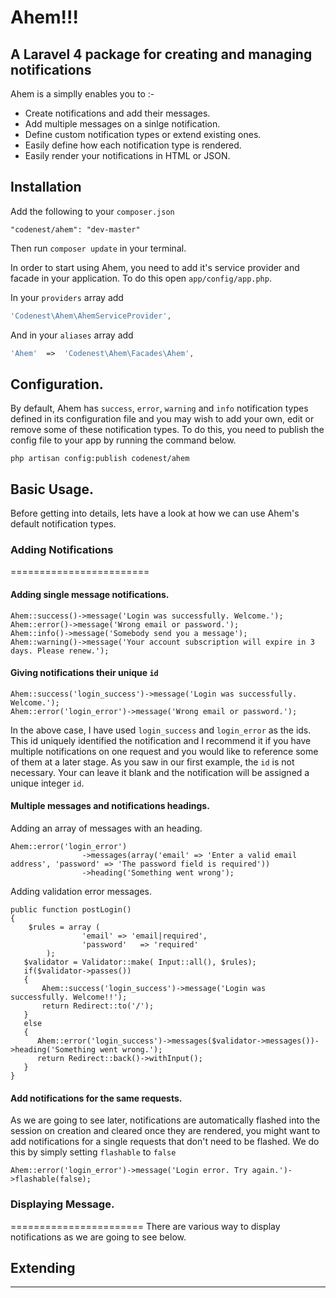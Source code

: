 # Ahem!!!
## A Laravel 4 package for creating and managing notifications

Ahem is a simplly enables you to :-

* Create notifications and add their messages. 
* Add multiple messages on a sinlge notification.
* Define custom notification types or extend existing ones. 
* Easily define how each notification type is rendered.
* Easily render your notifications in HTML or JSON.

## Installation

Add the following to your `composer.json`

```
"codenest/ahem": "dev-master"
```

Then run ```composer update``` in your terminal.

In order to start using Ahem, you need to add it's service provider and facade in your application. To do this open `app/config/app.php`. 

In your `providers` array add

```php
'Codenest\Ahem\AhemServiceProvider',
```

And in your `aliases` array add

```php
'Ahem'  =>  'Codenest\Ahem\Facades\Ahem',
```

## Configuration.
By default, Ahem has  ``success``, ``error``, ``warning`` and ``info`` notification types defined in its configuration file and you may wish to add your own, edit or remove some of these notification types.  To do this, you need to publish the config file to your app by running the command below.

```
php artisan config:publish codenest/ahem
```

## Basic Usage.
Before getting into details, lets have a look at how we can use Ahem's default notification types. 

### Adding Notifications
========================

#### Adding single message notifications.

	Ahem::success()->message('Login was successfully. Welcome.');
	Ahem::error()->message('Wrong email or password.');
	Ahem::info()->message('Somebody send you a message');
	Ahem::warning()->message('Your account subscription will expire in 3 days. Please renew.');

#### Giving notifications their unique ``id`` 

	Ahem::success('login_success')->message('Login was successfully. Welcome.');
	Ahem::error('login_error')->message('Wrong email or password.');

In the above case, I have used ``login_success`` and ``login_error`` as the ids. This id uniquely identified the notification and I recommend it if you have multiple notifications on one request and you would like to reference some of them at a later stage. As you saw in our first example, the ``id`` is not necessary. Your can leave it blank and the notification will be assigned a unique integer ``id``.

#### Multiple messages and notifications headings.
Adding an array of messages with an heading.
	
	Ahem::error('login_error')
					->messages(array('email' => 'Enter a valid email address', 'password' => 'The password field is required'))
					->heading('Something went wrong');
					
Adding validation error messages.

	public function postLogin()
    {
        $rules = array (
                    'email' => 'email|required',
                    'password'   => 'required'
            );
       $validator = Validator::make( Input::all(), $rules);
       if($validator->passes())
       {
           Ahem::success('login_success')->message('Login was successfully. Welcome!!');
		   return Redirect::to('/');
       }
       else 
       {
          Ahem::error('login_success')->messages($validator->messages())->heading('Something went wrong.');
		  return Redirect::back()->withInput();
       }       
    }
	
#### Add notifications for the same requests.
As we are going to see later, notifications are automatically flashed into the session on creation and cleared once they are rendered, you might want to add notifications for a single requests that don't need to be flashed. We do this by simply setting ``flashable`` to ``false``
	
	Ahem::error('login_error')->message('Login error. Try again.')->flashable(false);
	
	
### Displaying Message.
=======================
There are various way to display notifications as we are going to see below.


## Extending

-------